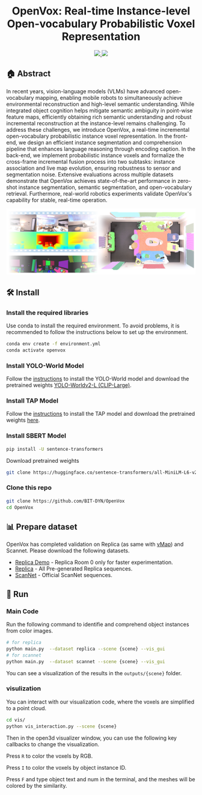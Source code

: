 <p align="center">
<h1 align="center"><strong> OpenVox: Real-time Instance-level Open-vocabulary Probabilistic Voxel Representation</strong></h1>
</p>



<p align="center">
  <a href="https://open-vox.github.io/" target='_blank'>
    <img src="https://img.shields.io/badge/Project-👔-green?">
  </a> 
  <a href="https://arxiv.org/pdf/2502.16528" target='_blank'>
    <img src="https://img.shields.io/badge/Paper-📖-blue?">
  </a> 
</p>


 ## 🏠  Abstract
In recent years, vision-language models (VLMs) have advanced open-vocabulary mapping, enabling mobile robots to simultaneously achieve environmental reconstruction and high-level semantic understanding. While integrated object cognition helps mitigate semantic ambiguity in point-wise feature maps, efficiently obtaining rich semantic understanding and robust incremental reconstruction at the instance-level remains challenging. To address these challenges, we introduce OpenVox, a real-time incremental open-vocabulary probabilistic instance voxel representation. In the front-end, we design an efficient instance segmentation and comprehension pipeline that enhances language reasoning through encoding caption. In the back-end, we implement probabilistic instance voxels and formalize the cross-frame incremental fusion process into two subtasks: instance association and live map evolution, ensuring robustness to sensor and segmentation noise. Extensive evaluations across multiple datasets demonstrate that OpenVox achieves state-of-the-art performance in zero-shot instance segmentation, semantic segmentation, and open-vocabulary retrieval. Furthermore, real-world robotics experiments validate OpenVox's capability for stable, real-time operation.

<img src="https://github.com/BIT-DYN/OpenVox/blob/master/assets/poster.jpg">

## 🛠  Install

### Install the required libraries
Use conda to install the required environment. To avoid problems, it is recommended to follow the instructions below to set up the environment.


```bash
conda env create -f environment.yml
conda activate openvox
```

###  Install YOLO-World Model
Follow the [instructions](https://github.com/AILab-CVC/YOLO-World#1-installation) to install the YOLO-World model and download the pretrained weights [YOLO-Worldv2-L (CLIP-Large)](https://huggingface.co/wondervictor/YOLO-World/blob/main/yolo_world_v2_l_clip_large_o365v1_goldg_pretrain_800ft-9df82e55.pth).

###  Install TAP Model
Follow the [instructions](https://github.com/baaivision/tokenize-anything?tab=readme-ov-file#installation) to install the TAP model and download the pretrained weights [here](https://github.com/baaivision/tokenize-anything?tab=readme-ov-file#models).


###  Install SBERT Model
```bash
pip install -U sentence-transformers
```
Download pretrained weights
```bash
git clone https://huggingface.co/sentence-transformers/all-MiniLM-L6-v2
```


### Clone this repo

```bash
git clone https://github.com/BIT-DYN/OpenVox
cd OpenVox
```

## 📊 Prepare dataset
OpenVox has completed validation on Replica (as same with [vMap](https://github.com/kxhit/vMAP)) and Scannet. 
Please download the following datasets.

* [Replica Demo](https://huggingface.co/datasets/kxic/vMAP/resolve/main/demo_replica_room_0.zip) - Replica Room 0 only for faster experimentation.
* [Replica](https://huggingface.co/datasets/kxic/vMAP/resolve/main/vmap.zip) - All Pre-generated Replica sequences.
* [ScanNet](https://github.com/ScanNet/ScanNet) - Official ScanNet sequences.



## 🏃 Run


### Main Code
Run the following command to identifie and comprehend object instances from color images.

```bash
# for replica
python main.py  --dataset replica --scene {scene} --vis_gui
# for scannet
python main.py  --dataset scannet --scene {scene} --vis_gui
```

You can see a visualization of the results in the ```outputs/{scene}``` folder.


###  visulization
You can interact with our visualization code, where the voxels are simplified to a point cloud.
```bash
cd vis/
python vis_interaction.py --scene {scene}
```


Then in the open3d visualizer window, you can use the following key callbacks to change the visualization.

Press ```R``` to color the voxels by RGB.

Press ```I``` to color the voxels by object instance ID.

Press ```F``` and type object text and num in the terminal, and the meshes will be colored by the similarity.
